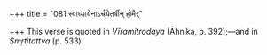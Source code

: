 +++
title = "081 स्वाध्यायेनाऽर्चयेतर्षीन् होमैर्"

+++
This verse is quoted in *Vīramitrodaya* (Āhnika, p. 392);—and in
*Smṛtitattva* (p. 533).



